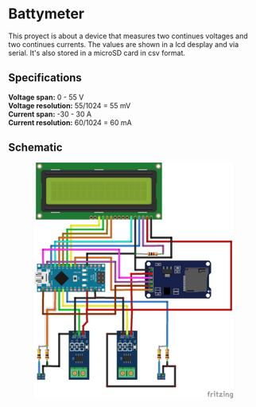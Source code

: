 # Battymeter

This proyect is about a device that measures two continues voltages and two continues currents. The values are shown in a lcd desplay and via serial. It's also stored in a microSD card in csv format.


## Specifications

**Voltage span:** 0 - 55 V  
**Voltage resolution:** 55/1024 = 55 mV  
**Current span:** -30 - 30 A   
**Current resolution:** 60/1024 = 60 mA  


## Schematic

<p align="center">
	<img src="schematic/BattyMeter_schematic_bb.png" width="400">	
</p>

